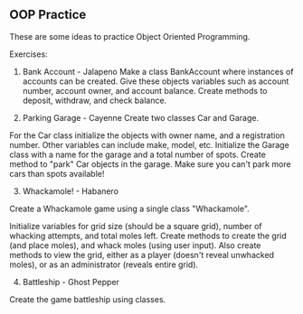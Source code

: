 ## OOP Practice

These are some ideas to practice Object Oriented Programming.

Exercises:

  1. Bank Account - Jalapeno
  Make a class BankAccount where instances of accounts can be created. Give these objects variables such as account number, account owner,
  and account balance. Create methods to deposit, withdraw, and check balance.

  2. Parking Garage - Cayenne
  Create two classes Car and Garage.

  For the Car class initialize the objects with owner name, and a registration number. Other variables can include make, model, etc.
  Initialize the Garage class with a name for the garage and a total number of spots. Create method to "park" Car objects in the garage.
  Make sure you can't park more cars than spots available!

  3. Whackamole! - Habanero

  Create a Whackamole game using a single class "Whackamole".

  Initialize variables for grid size (should be a square grid), number of whacking attempts, and total moles left.
  Create methods to create the grid (and place moles), and whack moles (using user input).
  Also create methods to view the grid, either as a player (doesn't reveal unwhacked moles), or as an administrator (reveals entire grid).

  4. Battleship - Ghost Pepper

  Create the game battleship using classes.
